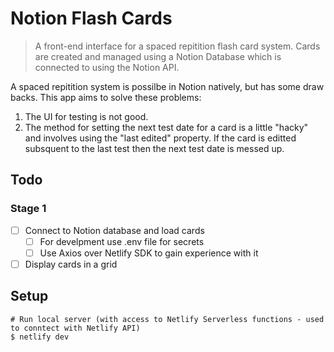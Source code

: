 # Notion Flash Cards

> A front-end interface for a spaced repitition flash card system. Cards are created and managed using a Notion Database which is connected to using the Notion API.

A spaced repitition system is possilbe in Notion natively, but has some draw backs. This app aims to solve these problems: 
1. The UI for testing is not good.
2. The method for setting the next test date for a card is a little "hacky" and involves using the "last edited" property. If the card is editted subsquent to the last test then the next test date is messed up.
## Todo
### Stage 1
- [ ] Connect to Notion database and load cards
  - [ ] For develpment use .env file for secrets
  - [ ] Use Axios over Netlify SDK to gain experience with it
- [ ] Display cards in a grid

## Setup
```shell
# Run local server (with access to Netlify Serverless functions - used to conntect with Netlify API)
$ netlify dev
```
